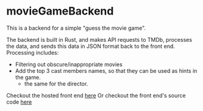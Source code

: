 # movieGameBackend
This is a backend for a simple "guess the movie game".

The backend is built in Rust, and makes API requests to TMDb, processes the data, and sends this data in JSON format back to the front end.
Processing includes:
 - Filtering out obscure/inappropriate movies
 - Add the top 3 cast members names, so that they can be used as hints in the game.
    - the same for the director.

Checkout the hosted front end [here](https://oliverheffernan.github.io/movieGame/dist/index.html)
Or checkout the front end's source code [here](https://github.com/OliverHeffernan/movieGame)
